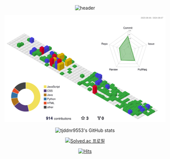 <div align="center">

  ![header](https://capsule-render.vercel.app/api?type=rounded&color=_hexcode&text=SungWook%20Cha's%20GitHub%20👋&fontColor=ffffff&animation=blinking&fontSize=40&fontAlignY=50&fontAlign=50&height180)


![](./profile-3d-contrib/profile-gitblock.svg)

![tjddnr9553's GitHub stats](https://github-readme-stats.vercel.app/api?username=tjddnr9553&show_icons=true&theme=highcontrast)

[![Solved.ac
프로필](http://mazassumnida.wtf/api/v2/generate_badge?boj=tjddnr9553)](https://solved.ac/tjddnr9553)

[![Hits](https://hits.seeyoufarm.com/api/count/incr/badge.svg?url=https%3A%2F%2Fgithub.com%2Ftjddnr9553%2Ftjddnr9553.git&count_bg=%2379C83D&title_bg=%23555555&icon=&icon_color=%23E7E7E7&title=hits&edge_flat=false)](https://hits.seeyoufarm.com)

</div>
